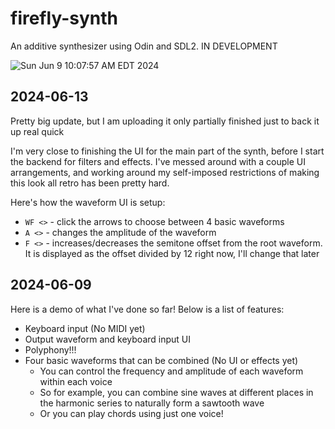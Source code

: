 # firefly-synth
An additive synthesizer using Odin and SDL2. IN DEVELOPMENT

![Sun Jun  9 10:07:57 AM EDT 2024](https://github.com/aribish/firefly-synth/assets/67713226/7f0e67d1-7c89-4ac3-b2e2-1a80f8af1ca7)

## 2024-06-13
Pretty big update, but I am uploading it only partially finished just to back it up real quick

I'm very close to finishing the UI for the main part of the synth, before I start the backend for
filters and effects. I've messed around with a couple UI arrangements, and working around my self-imposed
restrictions of making this look all retro has been pretty hard.

Here's how the waveform UI is setup:
* `WF <>` - click the arrows to choose between 4 basic waveforms
* `A <>` - changes the amplitude of the waveform
* `F <>` - increases/decreases the semitone offset from the root waveform. It is displayed as the offset divided by 12 right now, I'll change that later

## 2024-06-09
Here is a demo of what I've done so far! Below is a list of features:
* Keyboard input (No MIDI yet)
* Output waveform and keyboard input UI
* Polyphony!!!
* Four basic waveforms that can be combined (No UI or effects yet)
  - You can control the frequency and amplitude of each waveform within each voice
  - So for example, you can combine sine waves at different places in the harmonic series to naturally form a sawtooth wave
  - Or you can play chords using just one voice!
